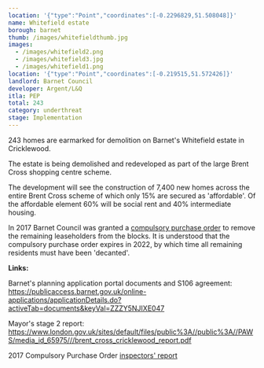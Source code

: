 ```yaml
---
location: '{"type":"Point","coordinates":[-0.2296829,51.508048]}'
name: Whitefield estate
borough: barnet
thumb: /images/whitefieldthumb.jpg
images:
  - /images/whitefield2.png
  - /images/whitefield3.jpg
  - /images/whitefield1.png
location: '{"type":"Point","coordinates":[-0.219515,51.572426]}'
landlord: Barnet Council
developer: Argent/L&Q
itla: PEP
total: 243
category: underthreat
stage: Implementation
---
```

243 homes are earmarked for demolition on Barnet's Whitefield estate in Cricklewood. 

The estate is being demolished and redeveloped as part of the large Brent Cross shopping centre scheme.

The development will see the construction of 7,400 new homes across the entire Brent Cross scheme of which only 15% are secured as 'affordable'. Of the affordable element 60% will be social rent and 40% intermediate housing.

In 2017 Barnet Council was granted a [compulsory purchase order](/images/whitefieldcpo.pdf) to remove the remaining leaseholders from the blocks. It is understood that the compulsory purchase order expires in 2022, by which time all remaining residents must have been 'decanted'.

**Links:**

Barnet's planning application portal documents and S106 agreement: <https://publicaccess.barnet.gov.uk/online-applications/applicationDetails.do?activeTab=documents&keyVal=ZZZY5NJIXE047>

Mayor's stage 2 report: <https://www.london.gov.uk/sites/default/files/public%3A//public%3A//PAWS/media_id_65975///brent_cross_cricklewood_report.pdf>

2017 Compulsory Purchase Order [inspectors' report](/images/whitefieldcpo.pdf)